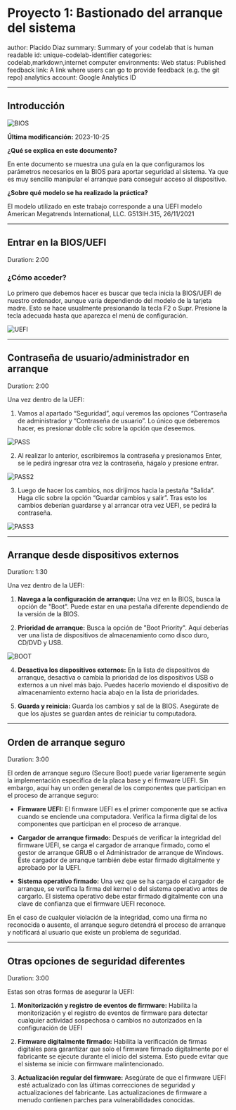 # Proyecto 1: Bastionado del arranque del sistema

author: Placido Diaz
summary: Summary of your codelab that is human readable
id: unique-codelab-identifier
categories: codelab,markdown,internet computer
environments: Web
status: Published
feedback link: A link where users can go to provide feedback (e.g. the git repo)
analytics account: Google Analytics ID



---


## **Introducción**

![BIOS](img/windows.png)

**Última modificanción:** 2023-10-25

**¿Qué se explica en este documento?**

En ente documento se muestra una guía en la que configuramos los parámetros necesarios en la BIOS para aportar seguridad al sistema. Ya que es muy sencillo manipular el arranque para conseguir acceso al dispositivo.

**¿Sobre qué modelo se ha realizado la práctica?**

El modelo utilizado en este trabajo corresponde a una UEFI modelo American Megatrends International, LLC. G513IH.315, 26/11/2021



---

## **Entrar en la BIOS/UEFI**

Duration: 2:00

### ¿Cómo acceder?
Lo primero que debemos hacer es buscar que tecla inicia la BIOS/UEFI de nuestro ordenador, aunque varía dependiendo del modelo de la tarjeta madre. Esto se hace usualmente presionando la tecla F2 o Supr. Presione la tecla adecuada hasta que aparezca el menú de configuración.

![UEFI](img/6.JPG)

---

## **Contraseña de usuario/administrador en arranque**

Duration: 2:00

Una vez dentro de la UEFI:

1. Vamos al apartado “Seguridad”, aquí veremos las opciones “Contraseña de administrador y “Contraseña de usuario”. Lo único que deberemos hacer, es presionar doble clic sobre la opción que deseemos. 

![PASS](img/1.JPG)

2. Al realizar lo anterior, escribiremos la contraseña y presionamos Enter, se le pedirá ingresar otra vez la contraseña, hágalo y presione entrar.

![PASS2](img/2.JPG)

3. Luego de hacer los cambios, nos dirijimos hacia la pestaña “Salida”. Haga clic sobre la opción “Guardar cambios y salir”. Tras esto los cambios deberían guardarse y al arrancar otra vez UEFI, se pedirá la contraseña.

![PASS3](img/3.JPG)

---

## **Arranque desde dispositivos externos**

Duration: 1:30

Una vez dentro de la UEFI:

1. **Navega a la configuración de arranque:** Una vez en la BIOS, busca la opción de "Boot". Puede estar en una pestaña diferente dependiendo de la versión de la BIOS.

3. **Prioridad de arranque:** Busca la opción de "Boot Priority". Aquí deberías ver una lista de dispositivos de almacenamiento como disco duro, CD/DVD y USB.

![BOOT](img/5.JPG)

4. **Desactiva los dispositivos externos:** En la lista de dispositivos de arranque, desactiva o cambia la prioridad de los dispositivos USB o externos a un nivel más bajo. Puedes hacerlo moviendo el dispositivo de almacenamiento externo hacia abajo en la lista de prioridades.

5. **Guarda y reinicia:** Guarda los cambios y sal de la BIOS. Asegúrate de que los ajustes se guardan antes de reiniciar tu computadora.


---


## **Orden de arranque seguro**

Duration: 3:00

El orden de arranque seguro (Secure Boot) puede variar ligeramente según la implementación específica de la placa base y el firmware UEFI. Sin embargo, aquí hay un orden general de los componentes que participan en el proceso de arranque seguro:

- **Firmware UEFI:** El firmware UEFI es el primer componente que se activa cuando se enciende una computadora. Verifica la firma digital de los componentes que participan en el proceso de arranque.

- **Cargador de arranque firmado:** Después de verificar la integridad del firmware UEFI, se carga el cargador de arranque firmado, como el gestor de arranque GRUB o el Administrador de arranque de Windows. Este cargador de arranque también debe estar firmado digitalmente y aprobado por la UEFI.

- **Sistema operativo firmado:** Una vez que se ha cargado el cargador de arranque, se verifica la firma del kernel o del sistema operativo antes de cargarlo. El sistema operativo debe estar firmado digitalmente con una clave de confianza que el firmware UEFI reconoce.

En el caso de cualquier violación de la integridad, como una firma no reconocida o ausente, el arranque seguro detendrá el proceso de arranque y notificará al usuario que existe un problema de seguridad.

---


## **Otras opciones de seguridad diferentes**

Duration: 3:00

Estas son otras formas de asegurar la UEFI:

1. **Monitorización y registro de eventos de firmware:** Habilita la monitorización y el registro de eventos de firmware para detectar cualquier actividad sospechosa o cambios no autorizados en la configuración de UEFI

2. **Firmware digitalmente firmado:** Habilita la verificación de firmas digitales para garantizar que solo el firmware firmado digitalmente por el fabricante se ejecute durante el inicio del sistema. Esto puede evitar que el sistema se inicie con firmware malintencionado.

3. **Actualización regular del firmware:** Asegúrate de que el firmware UEFI esté actualizado con las últimas correcciones de seguridad y actualizaciones del fabricante. Las actualizaciones de firmware a menudo contienen parches para vulnerabilidades conocidas.